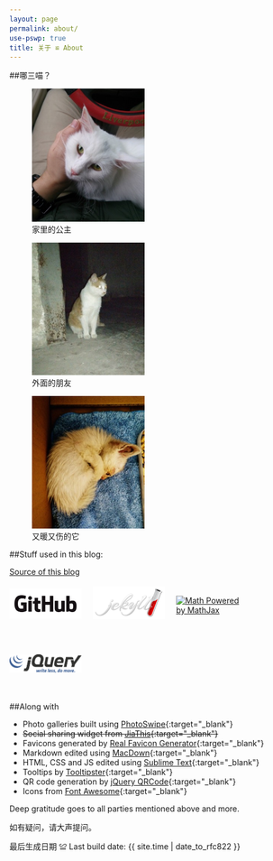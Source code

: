 ```yaml
---
layout: page
permalink: about/
use-pswp: true
title: 关于 ≌ About
---
```


##哪三喵？

<div class="imgDisplay monow" style="clear: both;" itemscope itemtype="http://schema.org/ImageGallery">
  <figure itemprop="associatedMedia" itemscope itemtype="http://schema.org/ImageObject">
    <a href="/assets/photos/princess-1019x1200.jpg" itemprop="contentUrl" data-size="1019x1200">
    <img src="/assets/photos/princess-300x353.jpg" itemprop="thumbnail" title="家里的公主" alt="家里的公主" />
    </a>
    <figcaption itemprop="caption description">家里的公主</figcaption>
  </figure>
  <figure itemprop="associatedMedia" itemscope itemtype="http://schema.org/ImageObject">
    <a href="/assets/photos/little-finger-1019x1200.jpg" itemprop="contentUrl" data-size="1019x1200">
    <img src="/assets/photos/little-finger-300x353.jpg" itemprop="thumbnail" title="外面的朋友" alt="外面的朋友" />
    </a>
    <figcaption itemprop="caption description">外面的朋友</figcaption>
  </figure>
  <figure itemprop="associatedMedia" itemscope itemtype="http://schema.org/ImageObject">
    <a href="/assets/photos/the-little-one-1019x1200.jpg" itemprop="contentUrl" data-size="1019x1200">
    <img src="/assets/photos/the-little-one-300x353.jpg" itemprop="thumbnail" title="又暖又伤的它" alt="又暖又伤的它" />
    </a>
    <figcaption itemprop="caption description">又暖又伤的它</figcaption>
  </figure>
</div>

##Stuff used in this blog:

[Source of this blog](https://github.com/nicholaelaw/nicholaelaw.github.io)

<!--special classes for listing badges -->

<style>
.monow figure {
  width: 200px;
}
.imgDisplaySpecial {
  position: relative;
  float: left;
  clear: both;
  width: 100%;
  margin: 0 auto;
}
.imgDisplaySpecial img {
  width: 100%;
  height: auto;
}
.imgDisplaySpecial figure {
  display: block;
  float: left;
  margin: 0 20px 20px 0;
  width: 128px;
  height: 64px;
}
.imgDisplaySpecial figcaption {
  display: none;
}
</style>

<div class="imgDisplaySpecial">
  <figure style="padding: 8px 0 0 0;">
    <a href="https://github.com/" target="_blank" itemprop="contentUrl">
    <img title="Hosted on GitHub"
      src="/assets/images/GitHub-Logo-m.png" itemprop="logo" alt="Hosted on GitHub" />
    </a>
  </figure>
  <figure style="padding: 3px 0 0 0;">
    <a href="http://jekyllrb.com/" target="_blank" itemprop="contentUrl">
    <img title="Powered by Jekyll"
      src="/assets/images/jekyll-logo-m.png" itemprop="logo" alt="Powered by Jekyll" />
    </a>
  </figure>
  <figure style="padding: 20px 0 0 0;">
    <a href="http://www.mathjax.org" target="_blank" itemprop="contentUrl">
    <img title="Math Powered by MathJax"
  	  src="http://cdn.mathjax.org/mathjax/badge/mj_logo.png" itemprop="logo" alt="Math Powered by MathJax" />
    </a>
  </figure>
  <figure style="padding: 20px 0 0 0;">
    <a href="http://jquery.com/" style="text-decoration: none;" target="_blank" itemprop="contentUrl">
    <img  title="Powered by jQuery"
  	  src="/assets/images/jQuery-Logo.png" itemprop="logo" alt="Powered by jQuery" />
    </a>
  </figure>
</div>

##Along with

* Photo galleries built using [PhotoSwipe](http://photoswipe.com/){:target="_blank"}
* <del>Social sharing widget from [JiaThis](http://www.jiathis.com/){:target="_blank"}</del>
* Favicons generated by [Real Favicon Generator](http://realfavicongenerator.net/){:target="_blank"}
* Markdown edited using [MacDown](http://macdown.uranusjr.com/){:target="_blank"}
* HTML, CSS and JS edited using [Sublime Text](http://www.sublimetext.com/){:target="_blank"}
* Tooltips by [Tooltipster](http://iamceege.github.io/tooltipster/){:target="_blank"}
* QR code generation by [jQuery QRCode](http://jeromeetienne.github.io/jquery-qrcode/){:target="_blank"}
* Icons from [Font Awesome](http://fontawesome.io/){:target="_blank"}

Deep gratitude goes to all parties mentioned above and more.

如有疑问，请大声提问。

最后生成日期 &#8780; Last build date: {{ site.time | date_to_rfc822 }}
